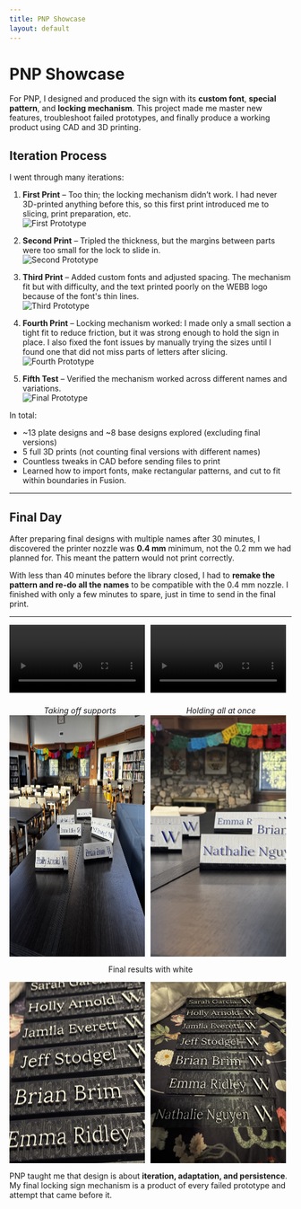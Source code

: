 ```yaml
---
title: PNP Showcase
layout: default
---
```


# PNP Showcase

For PNP, I designed and produced the sign with its **custom font**, **special pattern**, and **locking mechanism**. This project made me master new features, troubleshoot failed prototypes, and finally produce a working product using CAD and 3D printing.


## Iteration Process

I went through many iterations:

1. **First Print** – Too thin; the locking mechanism didn’t work. I had never 3D-printed anything before this, so this first print introduced me to slicing, print preparation, etc.   
   ![First Prototype](images/pnp-prototype1.jpeg)

2. **Second Print** – Tripled the thickness, but the margins between parts were too small for the lock to slide in.  
   ![Second Prototype](images/pnp-prototype2.jpeg)

3. **Third Print** – Added custom fonts and adjusted spacing. The mechanism fit but with difficulty, and the text printed poorly on the WEBB logo because of the font's thin lines.  
   ![Third Prototype](images/pnp-prototype3.jpeg)

4. **Fourth Print** – Locking mechanism worked: I made only a small section a tight fit to reduce friction, but it was strong enough to hold the sign in place. I also fixed the font issues by manually trying the sizes until I found one that did not miss parts of letters after slicing.  
   ![Fourth Prototype](images/pnp-prototype4.jpeg)

5. **Fifth Test** – Verified the mechanism worked across different names and variations.  
   ![Final Prototype](images/pnp-prototype5.jpeg)

In total:  
- ~13 plate designs and ~8 base designs explored (excluding final versions) 
- 5 full 3D prints (not counting final versions with different names)  
- Countless tweaks in CAD before sending files to print
- Learned how to import fonts, make rectangular patterns, and cut to fit within boundaries in Fusion.   

---

## Final Day

After preparing final designs with multiple names after 30 minutes, I discovered the printer nozzle was **0.4 mm** minimum, not the 0.2 mm we had planned for. This meant the pattern would not print correctly.  

With less than 40 minutes before the library closed, I had to **remake the pattern and re-do all the names** to be compatible with the 0.4 mm nozzle. I finished with only a few minutes to spare, just in time to send in the final print.

---

<div style="display: flex; gap: 10px;">
  <video width="48%" controls>
    <source src="images/pnp-printing1.mp4" type="video/mp4">
    Your browser does not support the video tag.
  </video>
  <video width="48%" controls>
    <source src="images/pnp-printing2.mp4" type="video/mp4">
    Your browser does not support the video tag.
  </video>
</div>

<div style="display: flex; gap: 10px; justify-content: center;">
  <figure style="width: 48%; text-align: center; margin: 0;">
    <img src="images/pnp-final1.png" alt="" style="width: 100%; border-radius: 8px;">
    <figcaption style="margin-top: 6px;"><i>Taking off supports</i></figcaption>
  </figure>
  <figure style="width: 48%; text-align: center; margin: 0;">
    <img src="images/pnp-final2.png" alt="" style="width: 100%; border-radius: 8px;">
    <figcaption style="margin-top: 6px;"><i>Holding all at once</i></figcaption>
  </figure>
</div>

<div style="display: flex; gap: 10px;">
    <img src="images/pnp-final3.jpeg" alt="Final 3" width="48%">
    <img src="images/pnp-final4.jpeg" alt="Final 4" width="48%">
</div>
<p style="text-align: center;">Final results with white</p>

<div style="display: flex; gap: 10px;">
    <img src="images/pnp-final5.jpeg" alt="Final 5" width="48%">
    <img src="images/pnp-final6.jpeg" alt="Final 6" width="48%">
</div>


PNP taught me that design is about **iteration, adaptation, and persistence**. My final locking sign mechanism is a product of every failed prototype and attempt that came before it.
